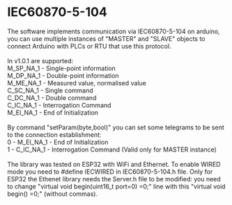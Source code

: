 # IEC60870-5-104
The software implements communication via IEC60870-5-104 on arduino, you can use multiple instances of "MASTER" and "SLAVE" objects to connect Arduino with PLCs or RTU that use this protocol.<br/>
<br/>
In v1.0.1 are supported:<br/>
M_SP_NA_1 - Single-point information<br/>
M_DP_NA_1 - Double-point information<br/>
M_ME_NA_1 - Measured value, normalised value<br/>
C_SC_NA_1 - Single command<br/>
C_DC_NA_1 - Double command<br/>
C_IC_NA_1 - Interrogation Command<br/>
M_EI_NA_1 - End of Initialization<br/>
<br/>
By command "setParam(byte,bool)" you can set some telegrams to be sent to the connection establishment:<br/>
0 - M_EI_NA_1 - End of Initialization<br/>
1 - C_IC_NA_1 - Interrogation Command (Valid only for MASTER instance)<br/>
<br/>
The library was tested on ESP32 with WiFi and Ethernet. To enable WIRED mode you need to #define IECWIRED in IEC60870-5-104.h file.
Only for ESP32 the Ethenet library needs the Server.h file to be modified: you need to change "virtual void begin(uint16_t port=0) =0;" line with this "virtual void begin() =0;" (without commas).
